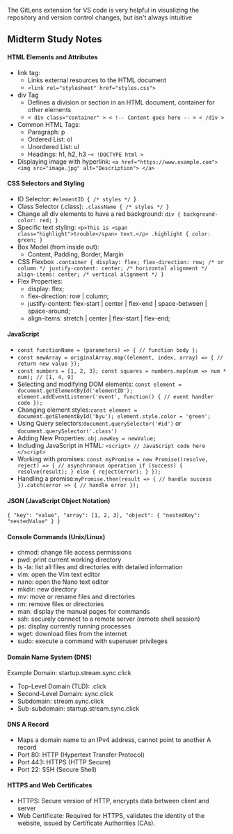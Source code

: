 The GitLens extension for VS code is very helpful in visualizing the repository and version control changes, but isn't always intuitive 
## Midterm Study Notes
#### HTML Elements and Attributes
- link tag:
  - Links external resources to the HTML document
  - `<link rel="stylesheet" href="styles.css">`
- div Tag
  - Defines a division or section in an HTML document, container for other elements
  - `< div class="container" >
  < !-- Content goes here -- >
< /div >`
- Common HTML Tags:
  - Paragraph: p
  - Ordered List: ol
  - Unordered List: ul
  - Headings: h1, h2, h3
  -`< !DOCTYPE html >`
- Displaying image with hyperlink:
  `<a href="https://www.example.com">
  <img src="image.jpg" alt="Description">
</a>`

#### CSS Selectors and Styling
- ID Selector: `#elementID { /* styles */ `}
- Class Selector (.class): `.className { /* styles */ }`
- Change all div elements to have a red background:
`div {
  background-color: red;
}`
- Specific text styling: 
`<p>This is <span class="highlight">trouble</span> text.</p>
.highlight {
  color: green;
}`
- Box Model (from inside out): 
  - Content, Padding, Border, Margin
- CSS Flexbox
`.container {
  display: flex;
  flex-direction: row; /* or column */
  justify-content: center; /* horizontal alignment */
  align-items: center; /* vertical alignment */
}` 
- Flex Properties:
  - display: flex;
  - flex-direction: row | column;
  - justify-content: flex-start | center | flex-end | space-between | space-around;
  - align-items: stretch | center | flex-start | flex-end;

#### JavaScript 
- `const functionName = (parameters) => {
  // function body
};`
- `const newArray = originalArray.map((element, index, array) => {
  // return new value
});`
- `const numbers = [1, 2, 3];
const squares = numbers.map(num => num * num); // [1, 4, 9]`
- Selecting and modifying DOM elements: `const element = document.getElementById('elementID');
element.addEventListener('event', function() {
  // event handler code
});`
- Changing element styles:`const element = document.getElementById('byu');
element.style.color = 'green';`
- Using Query selectors:`document.querySelector('#id')` or `document.querySelector('.class')`
- Adding New Properties: `obj.newKey = newValue;`
- Including JavaScript in HTML: `<script>
  // JavaScript code here
</script>`
- Working with promises: `const myPromise = new Promise((resolve, reject) => {
  // asynchronous operation
  if (success) {
    resolve(result);
  } else {
    reject(error);
  }
});`
- Handling a promise:`myPromise.then(result => {
  // handle success
}).catch(error => {
  // handle error
});`

#### JSON (JavaScript Object Notation)
`{
  "key": "value",
  "array": [1, 2, 3],
  "object": {
    "nestedKey": "nestedValue"
  }
}`

#### Console Commands (Unix/Linux)
- chmod: change file access permissions
- pwd: print current working directory
- ls -la: list all files and directories with detailed information
- vim: open the Vim text editor
- nano: open the Nano text editor
- mkdir: new directory
- mv: move or rename files and directories
- rm: remove files or directories
- man: display the manual pages for commands
- ssh: securely connect to a remote server (remote shell session)
- ps: display currently running processes
- wget: download files from the internet
- sudo: execute a command with superuser privileges

#### Domain Name System (DNS)
Example Domain: startup.stream.sync.click
- Top-Level Domain (TLD): .click
- Second-Level Domain: sync.click
- Subdomain: stream.sync.click
- Sub-subdomain: startup.stream.sync.click

#### DNS A Record
- Maps a domain name to an IPv4 address, cannot point to another A record
- Port 80: HTTP (Hypertext Transfer Protocol)
- Port 443: HTTPS (HTTP Secure)
- Port 22: SSH (Secure Shell)

#### HTTPS and Web Certificates
- HTTPS: Secure version of HTTP, encrypts data between client and server
- Web Certificate: Required for HTTPS, validates the identity of the website, issued by Certificate Authorities (CAs).
